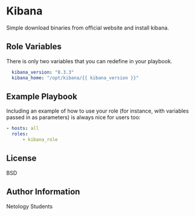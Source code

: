 Kibana
=========

Simple download binaries from official website and install kibana.

Role Variables
--------------
There is only two variables that you can redefine in your playbook.
```yaml
  kibana_version: "8.3.3"
  kibana_home: "/opt/kibana/{{ kibana_version }}"
```

Example Playbook
----------------

Including an example of how to use your role (for instance, with variables passed in as parameters) is always nice for users too:

```yaml
- hosts: all
  roles:
      - kibana_role
```

License
-------

BSD

Author Information
------------------

Netology Students
